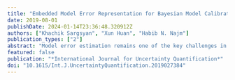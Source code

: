 ```yaml
---
title: "Embedded Model Error Representation for Bayesian Model Calibration"
date: 2019-08-01
publishDate: 2024-01-14T23:36:48.320912Z
authors: ["Khachik Sargsyan", "Xun Huan", "Habib N. Najm"]
publication_types: ["2"]
abstract: "Model error estimation remains one of the key challenges in uncertainty quantification and predictive science. For computational models of complex physical systems, model error, also known as structural error or model inadequacy, is often the largest contributor to the overall predictive uncertainty. This work builds on a recently developed frame-work of embedded, internal model correction, in order to represent and quantify structural errors, together with model parameters, within a Bayesian inference context. We focus specifically on a polynomial chaos representation with additive modification of existing model parameters, enabling a nonintrusive procedure for efficient approximate likelihood construction, model error estimation, and disambiguation of model and data errors' contributions to predictive uncertainty. The framework is demonstrated on several synthetic examples, as well as on a chemical ignition problem."
featured: false
publication: "*International Journal for Uncertainty Quantification*"
doi: "10.1615/Int.J.UncertaintyQuantification.2019027384"
---
```


